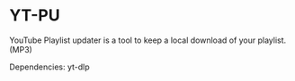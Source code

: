 # YT-PU

YouTube Playlist updater is a tool to keep a local download of your playlist. (MP3)

Dependencies: yt-dlp
